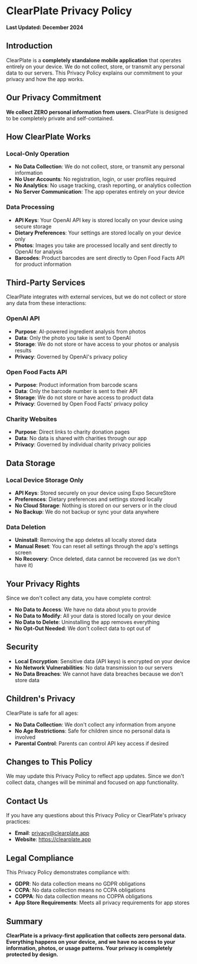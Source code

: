 # ClearPlate Privacy Policy

**Last Updated: December 2024**

## Introduction

ClearPlate is a **completely standalone mobile application** that operates entirely on your device. We do not collect, store, or transmit any personal data to our servers. This Privacy Policy explains our commitment to your privacy and how the app works.

## Our Privacy Commitment

**We collect ZERO personal information from users.** ClearPlate is designed to be completely private and self-contained.

## How ClearPlate Works

### Local-Only Operation
- **No Data Collection**: We do not collect, store, or transmit any personal information
- **No User Accounts**: No registration, login, or user profiles required
- **No Analytics**: No usage tracking, crash reporting, or analytics collection
- **No Server Communication**: The app operates entirely on your device

### Data Processing
- **API Keys**: Your OpenAI API key is stored locally on your device using secure storage
- **Dietary Preferences**: Your settings are stored locally on your device only
- **Photos**: Images you take are processed locally and sent directly to OpenAI for analysis
- **Barcodes**: Product barcodes are sent directly to Open Food Facts API for product information

## Third-Party Services

ClearPlate integrates with external services, but we do not collect or store any data from these interactions:

### OpenAI API
- **Purpose**: AI-powered ingredient analysis from photos
- **Data**: Only the photo you take is sent to OpenAI
- **Storage**: We do not store or have access to your photos or analysis results
- **Privacy**: Governed by OpenAI's privacy policy

### Open Food Facts API
- **Purpose**: Product information from barcode scans
- **Data**: Only the barcode number is sent to their API
- **Storage**: We do not store or have access to product data
- **Privacy**: Governed by Open Food Facts' privacy policy

### Charity Websites
- **Purpose**: Direct links to charity donation pages
- **Data**: No data is shared with charities through our app
- **Privacy**: Governed by individual charity privacy policies

## Data Storage

### Local Device Storage Only
- **API Keys**: Stored securely on your device using Expo SecureStore
- **Preferences**: Dietary preferences and settings stored locally
- **No Cloud Storage**: Nothing is stored on our servers or in the cloud
- **No Backup**: We do not backup or sync your data anywhere

### Data Deletion
- **Uninstall**: Removing the app deletes all locally stored data
- **Manual Reset**: You can reset all settings through the app's settings screen
- **No Recovery**: Once deleted, data cannot be recovered (as we don't have it)

## Your Privacy Rights

Since we don't collect any data, you have complete control:

- **No Data to Access**: We have no data about you to provide
- **No Data to Modify**: All your data is stored locally on your device
- **No Data to Delete**: Uninstalling the app removes everything
- **No Opt-Out Needed**: We don't collect data to opt out of

## Security

- **Local Encryption**: Sensitive data (API keys) is encrypted on your device
- **No Network Vulnerabilities**: No data transmission to our servers
- **No Data Breaches**: We cannot have data breaches because we don't store data

## Children's Privacy

ClearPlate is safe for all ages:
- **No Data Collection**: We don't collect any information from anyone
- **No Age Restrictions**: Safe for children since no personal data is involved
- **Parental Control**: Parents can control API key access if desired

## Changes to This Policy

We may update this Privacy Policy to reflect app updates. Since we don't collect data, changes will be minimal and focused on app functionality.

## Contact Us

If you have any questions about this Privacy Policy or ClearPlate's privacy practices:

- **Email**: privacy@clearplate.app
- **Website**: https://clearplate.app

## Legal Compliance

This Privacy Policy demonstrates compliance with:
- **GDPR**: No data collection means no GDPR obligations
- **CCPA**: No data collection means no CCPA obligations  
- **COPPA**: No data collection means no COPPA obligations
- **App Store Requirements**: Meets all privacy requirements for app stores

## Summary

**ClearPlate is a privacy-first application that collects zero personal data. Everything happens on your device, and we have no access to your information, photos, or usage patterns. Your privacy is completely protected by design.**